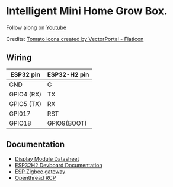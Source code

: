 # Intelligent Mini Home Grow Box.

Follow along on [Youtube](https://www.youtube.com/channel/UCD5GP1HyjBYer6KlEnlQQVA?sub_confirmation=1)


Credits:
[Tomato icons created by VectorPortal - Flaticon](https://www.flaticon.com/free-icons/tomato)


## Wiring

ESP32 pin     | ESP32-H2 pin
------------- |-------------
   GND        |    G
   GPIO4 (RX) |    TX
   GPIO5 (TX) |    RX
   GPI017     |    RST
   GPIO18     |    GPIO9(BOOT)

## Documentation

- [Display Module Datasheet](https://github.com/vritzka/TomatoTent/blob/v2/docs/WT32S3-07Datasheet-V1.5EN.pdf)  
- [ESP32H2 Devboard Documentation](https://docs.espressif.com/projects/espressif-esp-dev-kits/en/latest/esp32h2/esp32-h2-devkitm-1/user_guide.html)
- [ESP Zigbee gateway](https://github.com/espressif/esp-zigbee-sdk/tree/main/examples/esp_zigbee_gateway)
- [Openthread RCP](https://github.com/espressif/esp-idf/tree/master/examples/openthread/ot_rcp) 

                    
